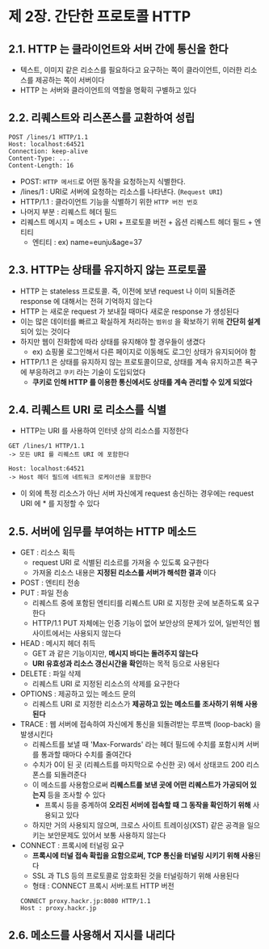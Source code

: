 # 제 2장. 간단한 프로토콜 HTTP
## 2.1. HTTP 는 클라이언트와 서버 간에 통신을 한다
- 텍스트, 이미지 같은 리소스를 필요하다고 요구하는 쪽이 클라이언트, 이러한 리소스를 제공하는 쪽이 서버이다
- HTTP 는 서버와 클라이언트의 역할을 명확히 구별하고 있다

## 2.2. 리퀘스트와 리스폰스를 교환하여 성립
```http
POST /lines/1 HTTP/1.1
Host: localhost:64521
Connection: keep-alive
Content-Type: ...
Content-Length: 16
```
- POST: `HTTP 메서드`로 어떤 동작을 요청하는지 식별한다.
- /lines/1 : URI로 서버에 요청하는 리소스를 나타낸다. (`Request URI`)
- HTTP/1.1 : 클라이언트 기능을 식별하기 위한 `HTTP 버전 번호`
- 나머지 부분 : 리퀘스트 헤더 필드
- 리퀘스트 메시지 = 메소드 + URI + 프로토콜 버전 + 옵션 리퀘스트 헤더 필드 + 엔티티
  - 엔티티 : ex) name=eunju&age=37

## 2.3. HTTP는 상태를 유지하지 않는 프로토콜
- HTTP 는 stateless 프로토콜. 즉, 이전에 보낸 request 나 이미 되돌려준 response 에 대해서는 전혀 기억하지 않는다
- HTTP 는 새로운 request 가 보내질 때마다 새로운 response 가 생성된다
- 이는 많은 데이터를 빠르고 확실하게 처리하는 `범위성` 을 확보하기 위해 **간단히 설계** 되어 있는 것이다
- 하지만 웹이 진화함에 따라 상태를 유지해야 할 경우들이 생겼다
  - ex) 쇼핑몰 로그인해서 다른 페이지로 이동해도 로그인 상태가 유지되어야 함
- HTTP/1.1 은 상태를 유지하지 않는 프로토콜이므로, 상태를 계속 유지하고픈 욕구에 부응하려고 `쿠키` 라는 기술이 도입되었다
  - **쿠키로 인해 HTTP 를 이용한 통신에서도 상태를 계속 관리할 수 있게 되었다**

## 2.4. 리퀘스트 URI 로 리소스를 식별
- HTTP는 URI 를 사용하여 인터넷 상의 리소스를 지정한다
```http
GET /lines/1 HTTP/1.1 
-> 모든 URI 를 리퀘스트 URI 에 포함한다

Host: localhost:64521
-> Host 헤더 필드에 네트워크 로케이션을 포함한다
```
- 이 외에 특정 리소스가 아닌 서버 자신에게 request 송신하는 경우에는 request URI 에 * 를 지정할 수 있다

## 2.5. 서버에 임무를 부여하는 HTTP 메소드
- GET : 리소스 획득
  - request URI 로 식별된 리소르를 가져올 수 있도록 요구한다
  - 가져올 리소스 내용은 **지정된 리소스를 서버가 해석한 결과** 이다
- POST : 엔티티 전송
- PUT : 파일 전송
  - 리퀘스트 중에 포함된 엔티티를 리퀘스트 URI 로 지정한 곳에 보존하도록 요구한다
  - HTTP/1.1 PUT 자체에는 인증 기능이 없어 보안상의 문제가 있어, 일반적인 웹사이트에서는 사용되지 않는다
- HEAD : 메시지 헤더 취득
  - GET 과 같은 기능이지만, **메시지 바디는 돌려주지 않는다**
  - **URI 유효성과 리소스 갱신시간을 확인**하는 목적 등으로 사용된다
- DELETE : 파일 삭제
  - 리퀘스트 URI 로 지정된 리소스의 삭제를 요구한다
- OPTIONS : 제공하고 있는 메소드 문의
  - 리퀘스트 URI 로 지정한 리소스가 **제공하고 있는 메소드를 조사하기 위해 사용된다**
- TRACE : 웹 서버에 접속하여 자신에게 통신을 되돌려받는 루프백 (loop-back) 을 발생시킨다
  - 리퀘스트를 보낼 때 'Max-Forwards' 라는 헤더 필드에 수치를 포함시켜 서버를 통과할 때마다 수치를 줄여간다
  - 수치가 0이 된 곳 (리퀘스트를 마지막으로 수신한 곳) 에서 상태코드 200 리스폰스를 되돌려준다
  - 이 메소드를 사용함으로써 **리퀘스트를 보낸 곳에 어떤 리퀘스트가 가공되어 있는지** 등을 조사할 수 있다
    - 프록시 등을 중계하여 **오리진 서버에 접속할 때 그 동작을 확인하기 위해** 사용되고 있다
  - 하지만 거의 사용되지 않으며, 크로스 사이트 트레이싱(XST) 같은 공격을 일으키는 보안문제도 있어서 보통 사용하지 않는다
- CONNECT : 프록시에 터널링 요구
  - **프록시에 터널 접속 확립을 요함으로써, TCP 통신을 터널링 시키기 위해 사용**된다
  - SSL 과 TLS 등의 프로토콜로 암호화된 것을 터널링하기 위해 사용된다
  - 형태 : CONNECT 프록시 서버:포트 HTTP 버전
  ```http
  CONNECT proxy.hackr.jp:8080 HTTP/1.1
  Host : proxy.hackr.jp
  ```

## 2.6. 메소드를 사용해서 지시를 내리다
